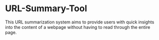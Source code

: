 # URL-Summary-Tool
This URL summarization system aims to provide users with quick insights into the content of a webpage without having to read through the entire page.
